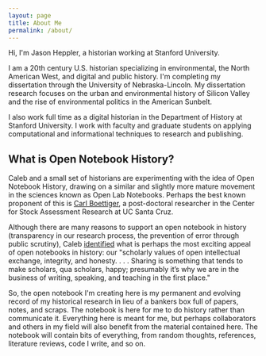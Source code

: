 ```yaml
---
layout: page
title: About Me
permalink: /about/
---
```


Hi, I'm Jason Heppler, a historian working at Stanford University.

I am a 20th century U.S. historian specializing in environmental, the North American West, and digital and public history. I'm completing my dissertation through the University of Nebraska-Lincoln. My dissertation research focuses on the urban and environmental history of Silicon Valley and the rise of environmental politics in the American Sunbelt.

I also work full time as a digital historian in the Department of History at Stanford University. I work with faculty and graduate students on applying computational and informational techniques to research and publishing.

## What is Open Notebook History?

Caleb and a small set of historians are experimenting with the idea of Open Notebook History, drawing on a similar and slightly more mature movement in the sciences known as Open Lab Notebooks. Perhaps the best known proponent of this is [Carl Boettiger](http://carlboettiger.info/2012/09/28/Welcome-to-my-lab-notebook.html), a post-doctoral researcher in the Center for Stock Assessment Research at UC Santa Cruz.

Although there are many reasons to support an open notebook in history (transparency in our research process, the prevention of error through public scrutiny), Caleb [identified](http://wcm1.web.rice.edu/open-notebook-history.html) what is perhaps the most exciting appeal of open notebooks in history: our "scholarly values of open intellectual exchange, integrity, and honesty. . . . Sharing is something that tends to make scholars, qua scholars, happy; presumably it’s why we are in the business of writing, speaking, and teaching in the first place."

So, the open notebook I'm creating here is my permanent and evolving record of my historical research in lieu of a bankers box full of papers, notes, and scraps. The notebook is here for me to do history rather than communicate it. Everything here is meant for me, but perhaps collaborators and others in my field will also benefit from the material contained here. The notebook will contain bits of everything, from random thoughts, references, literature reviews, code I write, and so on.